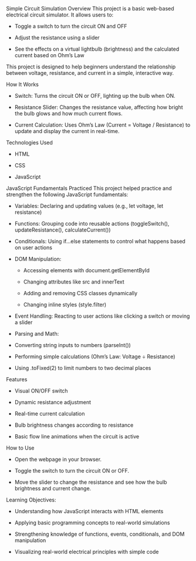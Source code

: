 Simple Circuit Simulation
Overview
This project is a basic web-based electrical circuit simulator.
It allows users to:

 - Toggle a switch to turn the circuit ON and OFF

 - Adjust the resistance using a slider

 - See the effects on a virtual lightbulb (brightness) and the calculated current based on Ohm’s Law

This project is designed to help beginners understand the relationship between voltage, resistance, and current in a simple, interactive way.

How It Works
 - Switch: Turns the circuit ON or OFF, lighting up the bulb when ON.

 - Resistance Slider: Changes the resistance value, affecting how bright the bulb glows and how much current flows.

 - Current Calculation: Uses Ohm’s Law (Current = Voltage / Resistance) to update and display the current in real-time.

Technologies Used
 - HTML

 - CSS

 - JavaScript

JavaScript Fundamentals Practiced
This project helped practice and strengthen the following JavaScript fundamentals:

 - Variables: Declaring and updating values (e.g., let voltage, let resistance)

 - Functions: Grouping code into reusable actions (toggleSwitch(), updateResistance(), calculateCurrent())

 - Conditionals: Using if...else statements to control what happens based on user actions

 - DOM Manipulation:

   * Accessing elements with document.getElementById

   * Changing attributes like src and innerText

   * Adding and removing CSS classes dynamically

   * Changing inline styles (style.filter)

 - Event Handling: Reacting to user actions like clicking a switch or moving a slider

 - Parsing and Math:

 * Converting string inputs to numbers (parseInt())

 * Performing simple calculations (Ohm’s Law: Voltage ÷ Resistance)

 * Using .toFixed(2) to limit numbers to two decimal places

Features
 * Visual ON/OFF switch

 * Dynamic resistance adjustment

 * Real-time current calculation

 * Bulb brightness changes according to resistance

 * Basic flow line animations when the circuit is active

How to Use
 * Open the webpage in your browser.

 * Toggle the switch to turn the circuit ON or OFF.

 * Move the slider to change the resistance and see how the bulb brightness and current change.

Learning Objectives:
 * Understanding how JavaScript interacts with HTML elements

 * Applying basic programming concepts to real-world simulations

 * Strengthening knowledge of functions, events, conditionals, and DOM manipulation

 * Visualizing real-world electrical principles with simple code
